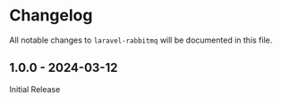 # Changelog

All notable changes to `laravel-rabbitmq` will be documented in this file.

## 1.0.0 - 2024-03-12

Initial Release
